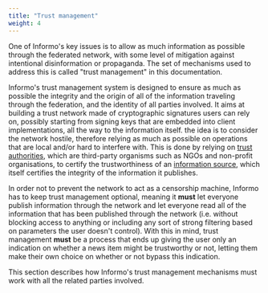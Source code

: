 ```yaml
---
title: "Trust management"
weight: 4
---
```


One of Informo's key issues is to allow as much information as possible through the federated network, with some level of mitigation against intentional disinformation or propaganda. The set of mechanisms used to address this is called "trust management" in this documentation.

Informo's trust management system is designed to ensure as much as possible the integrity and the origin of all of the information traveling through the federation, and the identity of all parties involved. It aims at building a trust network made of cryptographic signatures users can rely on, possibly starting from signing keys that are embedded into client implementations, all the way to the information itself. the idea is to consider the network hostile, therefore relying as much as possible on operations that are local and/or hard to interfere with. This is done by relying on [trust authorities](/trust-management/trust-authority), which are third-party organisms such as NGOs and non-profit organisations, to certify the trustworthiness of an [information source](/information-distribution/source), which itself certifies the integrity of the information it publishes.

In order not to prevent the network to act as a censorship machine, Informo has to keep trust management optional, meaning it **must** let everyone publish information through the network and let everyone read all of the information that has been published through the network (i.e. without blocking access to anything or including any sort of strong filtering based on parameters the user doesn't control). With this in mind, trust management **must** be a process that ends up giving the user only an indication on whether a news item might be trustworthy or not, letting them make their own choice on whether or not bypass this indication.

This section describes how Informo's trust management mechanisms must work with all the related parties involved.
